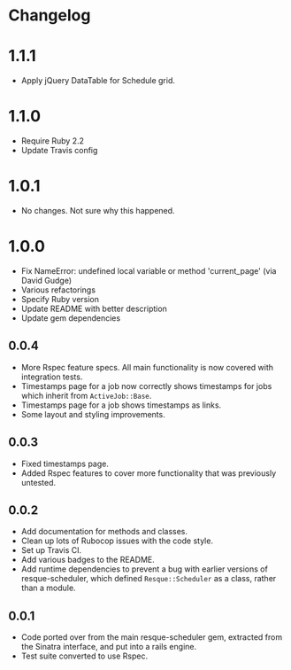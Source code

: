 # Changelog

# 1.1.1
* Apply jQuery DataTable for Schedule grid.

# 1.1.0
* Require Ruby 2.2
* Update Travis config

# 1.0.1
* No changes. Not sure why this happened.

# 1.0.0
* Fix NameError: undefined local variable or method 'current_page' (via David Gudge)
* Various refactorings
* Specify Ruby version
* Update README with better description
* Update gem dependencies

## 0.0.4
* More Rspec feature specs. All main functionality is now covered with 
integration tests.
* Timestamps page for a job now correctly shows timestamps for jobs which
inherit from `ActiveJob::Base`.
* Timestamps page for a job shows timestamps as links.
* Some layout and styling improvements.

## 0.0.3
* Fixed timestamps page.
* Added Rspec features to cover more functionality that was previously untested.

## 0.0.2
* Add documentation for methods and classes.
* Clean up lots of Rubocop issues with the code style.
* Set up Travis CI.
* Add various badges to the README.
* Add runtime dependencies to prevent a bug with earlier versions of 
resque-scheduler, which defined `Resque::Scheduler` as a class, rather than a 
module.

## 0.0.1
* Code ported over from the main resque-scheduler gem, extracted from the 
Sinatra interface, and put into a rails engine.
* Test suite converted to use Rspec.
